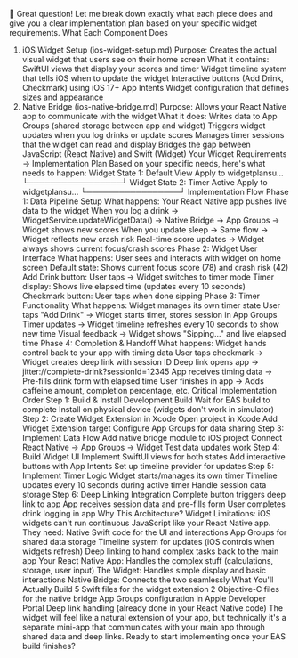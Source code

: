 🤖 Great question! Let me break down exactly what each piece does and give you a clear implementation plan based on your specific widget requirements.
What Each Component Does
1. iOS Widget Setup (ios-widget-setup.md)
Purpose: Creates the actual visual widget that users see on their home screen
What it contains:
SwiftUI views that display your scores and timer
Widget timeline system that tells iOS when to update the widget
Interactive buttons (Add Drink, Checkmark) using iOS 17+ App Intents
Widget configuration that defines sizes and appearance
2. Native Bridge (ios-native-bridge.md)
Purpose: Allows your React Native app to communicate with the widget
What it does:
Writes data to App Groups (shared storage between app and widget)
Triggers widget updates when you log drinks or update scores
Manages timer sessions that the widget can read and display
Bridges the gap between JavaScript (React Native) and Swift (Widget)
Your Widget Requirements → Implementation Plan
Based on your specific needs, here's what needs to happen:
Widget State 1: Default View
Apply to widgetplansu...
└─────────────────┘
Widget State 2: Timer Active
Apply to widgetplansu...
└─────────────────┘
Implementation Flow
Phase 1: Data Pipeline Setup
What happens: Your React Native app pushes live data to the widget
When you log a drink → WidgetService.updateWidgetData() → Native Bridge → App Groups → Widget shows new scores
When you update sleep → Same flow → Widget reflects new crash risk
Real-time score updates → Widget always shows current focus/crash scores
Phase 2: Widget User Interface
What happens: User sees and interacts with widget on home screen
Default state: Shows current focus score (78) and crash risk (42)
Add Drink button: User taps → Widget switches to timer mode
Timer display: Shows live elapsed time (updates every 10 seconds)
Checkmark button: User taps when done sipping
Phase 3: Timer Functionality
What happens: Widget manages its own timer state
User taps "Add Drink" → Widget starts timer, stores session in App Groups
Timer updates → Widget timeline refreshes every 10 seconds to show new time
Visual feedback → Widget shows "Sipping..." and live elapsed time
Phase 4: Completion & Handoff
What happens: Widget hands control back to your app with timing data
User taps checkmark → Widget creates deep link with session ID
Deep link opens app → jitter://complete-drink?sessionId=12345
App receives timing data → Pre-fills drink form with elapsed time
User finishes in app → Adds caffeine amount, completion percentage, etc.
Critical Implementation Order
Step 1: Build & Install Development Build
Wait for EAS build to complete
Install on physical device (widgets don't work in simulator)
Step 2: Create Widget Extension in Xcode
Open project in Xcode
Add Widget Extension target
Configure App Groups for data sharing
Step 3: Implement Data Flow
Add native bridge module to iOS project
Connect React Native → App Groups → Widget
Test data updates work
Step 4: Build Widget UI
Implement SwiftUI views for both states
Add interactive buttons with App Intents
Set up timeline provider for updates
Step 5: Implement Timer Logic
Widget starts/manages its own timer
Timeline updates every 10 seconds during active timer
Handle session data storage
Step 6: Deep Linking Integration
Complete button triggers deep link to app
App receives session data and pre-fills form
User completes drink logging in app
Why This Architecture?
Widget Limitations: iOS widgets can't run continuous JavaScript like your React Native app. They need:
Native Swift code for the UI and interactions
App Groups for shared data storage
Timeline system for updates (iOS controls when widgets refresh)
Deep linking to hand complex tasks back to the main app
Your React Native App: Handles the complex stuff (calculations, storage, user input)
The Widget: Handles simple display and basic interactions
Native Bridge: Connects the two seamlessly
What You'll Actually Build
5 Swift files for the widget extension
2 Objective-C files for the native bridge
App Groups configuration in Apple Developer Portal
Deep link handling (already done in your React Native code)
The widget will feel like a natural extension of your app, but technically it's a separate mini-app that communicates with your main app through shared data and deep links.
Ready to start implementing once your EAS build finishes?
